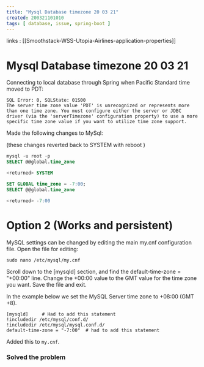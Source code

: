 ```yaml
---
title: "Mysql Database timezone 20 03 21"
created: 200321101010
tags: [ database, issue, spring-boot ]
---
```


links
: [[Smoothstack-WSS-Utopia-Airlines-application-properties]]

# Mysql Database timezone 20 03 21

Connecting to local database through Spring when Pacific Standard time moved to PDT:

```log
SQL Error: 0, SQLState: 01S00
The server time zone value 'PDT' is unrecognized or represents more than one time zone. You must configure either the server or JDBC driver (via the 'serverTimezone' configuration property) to use a more specific time zone value if you want to utilize time zone support.
```

Made the following changes to MySql:

(these changes reverted back to SYSTEM with reboot
)

```sql
mysql -u root -p
SELECT @@global.time_zone

<returned> SYSTEM

SET GLOBAL time_zone = -7:00;
SELECT @@global.time_zone

<returned> -7:00
```

# Option 2 (Works and persistent)

MySQL settings can be changed by editing the main my.cnf configuration file. Open the file for editing:

```bsh
sudo nano /etc/mysql/my.cnf
```

Scroll down to the [mysqld] section, and find the default-time-zone = "+00:00" line. Change the +00:00 value to the GMT value for the time zone you want. Save the file and exit.

In the example below we set the MySQL Server time zone to +08:00 (GMT +8).

```bsh
[mysqld]     # Had to add this statement
!includedir /etc/mysql/conf.d/
!includedir /etc/mysql/mysql.conf.d/
default-time-zone = "-7:00"  # had to add this statement
```

Added this to `my.cnf`.

### Solved the problem
